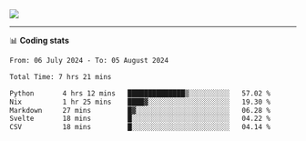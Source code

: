 <picture>
  <source
  srcset="https://github-readme-stats.vercel.app/api?username=sant0s12&show_icons=true&theme=dark"
  media="(prefers-color-scheme: dark)"
  />
  <source
  srcset="https://github-readme-stats.vercel.app/api?username=sant0s12&show_icons=true"
  media="(prefers-color-scheme: light)"
  />
  <img src="https://github-readme-stats.vercel.app/api?username=sant0s12&show_icons=true" />
</picture>

---

📊 **Coding stats**

<!--START_SECTION:waka-->

```txt
From: 06 July 2024 - To: 05 August 2024

Total Time: 7 hrs 21 mins

Python       4 hrs 12 mins   ██████████████▒░░░░░░░░░░   57.02 %
Nix          1 hr 25 mins    ████▓░░░░░░░░░░░░░░░░░░░░   19.30 %
Markdown     27 mins         █▓░░░░░░░░░░░░░░░░░░░░░░░   06.28 %
Svelte       18 mins         █░░░░░░░░░░░░░░░░░░░░░░░░   04.22 %
CSV          18 mins         █░░░░░░░░░░░░░░░░░░░░░░░░   04.14 %
```

<!--END_SECTION:waka-->
